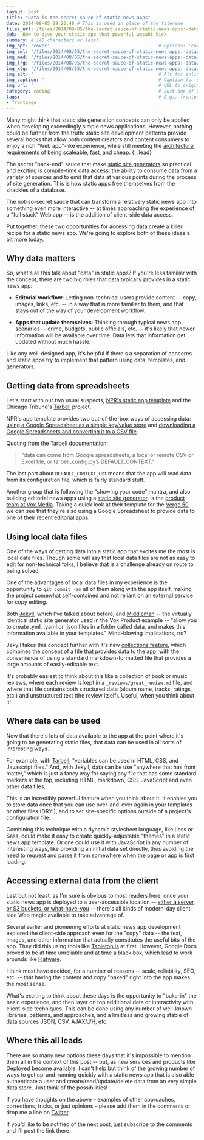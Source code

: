 ```yaml
---
layout: post
title: "Data is the secret sauce of static news apps"
date: 2014-08-05 09:20:48 # This is used in place of the filename
files_url: /files/2014/08/05/the-secret-sauce-of-static-news-apps:-data/
dek:  How to give your static app that powerful wasabi kick
summary: # 140 characters or less!
img_opt: 'cover'                                        # Options: 'cover' or 'inlne' or 'none'
img_sml: '/files/2014/08/05/the-secret-sauce-of-static-news-apps:-data/320x256.jpg'                          # Default on cover or inline
img_med: '/files/2014/08/05/the-secret-sauce-of-static-news-apps:-data/640x512.jpg'                          # 640x512px cover, inline
img_lrg: '/files/2014/08/05/the-secret-sauce-of-static-news-apps:-data/800x640.jpg'                          # 800x640px cover, inline
img_xlg: '/files/2014/08/05/the-secret-sauce-of-static-news-apps:-data/1200x960.jpg'                         # 1200x960px cover only
img_alt: ''                                             # Alt for inline
img_caption: ''                                         # Caption for either
img_url: ''                                             # URL to original image
category: coding                                        # Just one of the 4xCs
tags:                                                   # E.g., frontpage
- frontpage
---
```

Many might think that static site generation concepts can only be applied when developing exceedingly simple news applications. However, nothing could be further from the truth: static site development patterns provide several hooks that allow both content creators and content consumers to enjoy a rich "Web app"-like experience, while still meeting the [architectural requirements of being scaleable, fast, and cheap][staticappseries].
 {: .lead}

The secret "back-end" sauce that make [static site generators][staticsitegenerators] so practical and exciting is compile-time data access: the ability to consume data from a variety of sources and to emit that data at various points during the process of site generation. This is how static apps free themselves from the shackles of a database.

The not-so-secret sauce that can transform a relatively static news app into something even more interactive -- at times approaching the experience of a "full stack" Web app -- is the addition of client-side data access.

Put together, these two opportunities for accessing data create a killer recipe for a static news app. We're going to explore both of these ideas a bit more today.

## Why data matters
So, what's all this talk about "data" in static apps? If you're less familiar with the concept, there are two big roles that data typically provides in a static news app: 

* **Editorial workflow**: Letting non-technical users provide content -- copy, images, links, etc. -- in a way that is more familiar to them, and that stays out of the way of your development workflow.

* **Apps that update themselves**: Thinking through typical news app scenarios -- crime, budgets, public officials, etc. -- it's likely that newer information will be available over time. Data lets that information get updated without much hassle.

Like any well-designed app, it's helpful if there's a separation of concerns and static apps try to implement that pattern using data, templates, and generators.

## Getting data from spreadsheets
Let's start with our two usual suspects, [NPR's static app template][nprtemplate] and the Chicago Tribune's [Tarbell][tarbell] project. 

NPR's app template provides two out-of-the-box ways of accessing data: [using a Google Spreadsheet as a simple key/value store](https://github.com/nprapps/app-template/blob/master/PROJECT_README.md#copy-editing) and [downloading a Google Spreadsheets and converting it to a CSV file](https://github.com/nprapps/app-template/blob/master/PROJECT_README.md#arbitrary-google-docs).

Quoting from the [Tarbell](http://tarbell.readthedocs.org/en/0.9-beta6/build.html#using-context-variables) documentation: 

> "data can come from Google spreadsheets, a local or remote CSV or Excel file, or tarbell_config.py’s DEFAULT_CONTEXT." 

The last part about `DEFAULT_CONTEXT` just means that the app will read data from its configuration file, which is fairly standard stuff.

Another group that is following the "showing your code" mantra, and also building editorial news apps using a [static site generator][middleman], is the [product team at Vox Media][voxproduct]. Taking a quick look at their template for the [Verge 50](https://github.com/voxmedia/verge-50), we can see that they're also using a Google Spreadsheet to provide data to one of their recent [editorial apps](http://www.theverge.com/a/the-verge-50).

## Using local data files
One of the ways of getting data into a static app that excites me the most is local data files. Though some will say that local data files are not as easy to edit for non-technical folks, I believe that is a challenge already on route to being solved.

One of the advantages of local data files in my experience is the opportunity to `git commit -am` all of them along with the app itself, making the project somewhat self-contained and not reliant on an external service for copy editing.

Both [Jekyll][jekyllrb], which I've talked about before, and [Middleman][middleman] -- the virtually identical static site generator used in the Vox Product example -- "allow you to create .yml, .yaml or .json files in a folder called data, and makes this information available in your templates." Mind-blowing implications, no?

Jekyll takes this concept further with it's new [collections feature](http://jekyllrb.com/docs/collections/), which combines the concept of a file that provides data to the app, with the convenience of using a standard markdown-formatted file that provides a large amounts of easily-editable text. 

It's probably easiest to think about this like a collection of book or music reviews, where each review is kept in a `_reviews/great_review.md` file, and where that file contains both structured data (album name, tracks, ratings, etc.) and unstructured text (the review itself). Useful, when you think about it!

## Where data can be used
Now that there's lots of data available to the app at the point where it's going to be generating static files, that data can be used in all sorts of interesting ways. 

For example, with [Tarbell](http://tarbell.readthedocs.org/en/0.9-beta6/build.html#where-can-context-variables-be-used), "variables can be used in HTML, CSS, and Javascript files." And, with Jekyll, data can be use "anywhere that has front matter," which is just a fancy way for saying any file that has some standard markers at the top, including HTML, markdown, CSS, JavaScript and even other data files.

This is an incredibly powerful feature when you think about it. It enables you to store data once that you can use over-and-over again in your templates or other files (DRY!), and to set site-specific options outside of a project's configuration file.

Combining this technique with a dynamic stylesheet language, like Less or Sass, could make it easy to create quickly-adjustable "themes" in a static news app template. Or one could use it with JavaScript in any number of interesting ways, like providing an initial data set directly, thus avoiding the need to request and parse it from somewhere when the page or app is first loading.

## Accessing external data from the client
Last but not least, as I'm sure is obvious to most readers here, once your static news app is deployed to a user-accessible location -- [either a server, or S3 buckets, or what-have-you](http://phillipadsmith.com/2014/07/deploying-your-static-news-app-like-a-samurai.html) -- there's all kinds of modern-day client-side Web magic available to take advantage of.

Several earlier and pioneering efforts at static news app development explored the client-side approach even for the "copy" data -- the text, images, and other information that actually constitutes the useful bits of the app. They did this using tools like [Tabletop.js][tabletopjs] at first. However, Google Docs proved to be at time unreliable and at time a black box, which lead to work arounds like [Flatware](https://github.com/jsoma/flatware). 

I think most have decided, for a number of reasons -- scale, reliability, SEO, etc. -- that having the content and copy "baked" right into the app makes the most sense.

What's exciting to think about these days is the opportunity to "bake-in" the basic experience, and then layer on top additional data or interactivity with client-side techniques. This can be done using any number of well-known libraries, patterns, and approaches, and a limitless and growing stable of data sources JSON, CSV, AJAX/J/H, etc.

## Where this all leads
There are so many new options these days that it's impossible to mention them all in the context of this post -- but, as new services and products like [Deployed](http://deployd.com/) become available, I can't help but think of the growing number of ways to get up-and-running quickly with a static news app that is also able authenticate a user and create/read/update/delete data from an very simple data store. Just think of the possibilities!

If you have thoughts on the above – examples of other approaches, corrections, tricks, or just opinions – please add them in the comments or drop me a line on [Twitter][twitter].

If you’d like to be notified of the next post, just subscribe to the comments and I’ll post the link there.

[staticappseries]: http://phillipadsmith.com/2014/07/recipes-for-delicious-tasting-static-news-apps.html
[nprtemplate]: https://github.com/nprapps/app-template/
[nprtemplatedocs]: https://github.com/nprapps/app-template/blob/94181834dbf8bf3f4a4d955d899de787740d353d/PROJECT_README.md#whats-in-here
[localdevelopment]: http://phillipadsmith.com/2014/07/the-tao-of-static-news-app-development.html

[tarbell]:  https://github.com/newsapps/flask-tarbell/
[tarbelldocs]: https://github.com/newsapps/flask-tarbell/blob/0.9-beta6/tarbell/docs/build.rst#anatomy-of-a-project-directory
[jekyllrb]: http://jekyllrb.com/

[nprvisuals]: http://blog.apps.npr.org/
[chinewsapps]:  http://blog.apps.chicagotribune.com/

[twitter]: http://twitter.com/phillipadsmith "Phillip Smith on Twitter"
[staticsitegenerators]: http://staticsitegenerators.net/ "A comprehensive list of static site generation tools"
[middleman]: http://middlemanapp.com/
[voxproduct]: http://product.voxmedia.com/

[tabletopjs]: https://github.com/jsoma/tabletop
